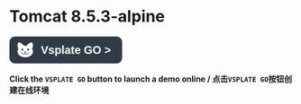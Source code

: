 # Tomcat 8.5.3-alpine

<a href="https://www.vsplate.com/?docker-compose=https://github.com/vsplate/dcenvs/tomcat/8.5.3-alpine"><img alt="VSPLATE GO" src="https://raw.githubusercontent.com/vsplate/images/master/vsgo_btn.png" width="200px"></a>

**Click the `VSPLATE GO` button to launch a demo online / 点击`VSPLATE GO`按钮创建在线环境**